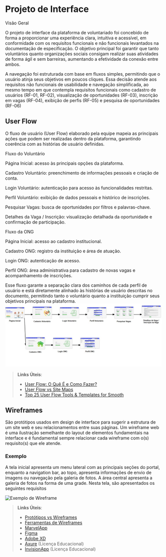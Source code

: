 
# Projeto de Interface
Visão Geral

O projeto de interface da plataforma de voluntariado foi concebido de forma a proporcionar uma experiência clara, intuitiva e acessível, em conformidade com os requisitos funcionais e não funcionais levantados na documentação de especificação. O objetivo principal foi garantir que tanto voluntários quanto organizações sociais consigam realizar suas atividades de forma ágil e sem barreiras, aumentando a efetividade da conexão entre ambos.

A navegação foi estruturada com base em fluxos simples, permitindo que o usuário atinja seus objetivos em poucos cliques. Essa decisão atende aos requisitos não funcionais de usabilidade e navegação simplificada, ao mesmo tempo em que contempla requisitos funcionais como cadastro de usuários (RF-01, RF-02), visualização de oportunidades (RF-03), inscrição em vagas (RF-04), exibição de perfis (RF-05) e pesquisa de oportunidades (RF-06)


## User Flow
O fluxo de usuário (User Flow) elaborado pela equipe mapeia as principais ações que podem ser realizadas dentro da plataforma, garantindo coerência com as histórias de usuário definidas.

Fluxo do Voluntário

Página Inicial: acesso às principais opções da plataforma.

Cadastro Voluntário: preenchimento de informações pessoais e criação de conta.

Login Voluntário: autenticação para acesso às funcionalidades restritas.

Perfil Voluntário: exibição de dados pessoais e histórico de inscrições.

Pesquisar Vagas: busca de oportunidades por filtros e palavras-chave.

Detalhes da Vaga / Inscrição: visualização detalhada da oportunidade e confirmação de participação.

Fluxo da ONG

Página Inicial: acesso ao cadastro institucional.

Cadastro ONG: registro da instituição e área de atuação.

Login ONG: autenticação de acesso.

Perfil ONG: área administrativa para cadastro de novas vagas e acompanhamento de inscrições.

Esse fluxo garante a separação clara dos caminhos de cada perfil de usuário e está diretamente alinhado às histórias de usuário descritas no documento, permitindo tanto o voluntário quanto a instituição cumprir seus objetivos principais na plataforma.
![Representação do Fluxo](img/fluxo.jpg)



> **Links Úteis**:
> - [User Flow: O Quê É e Como Fazer?](https://medium.com/7bits/fluxo-de-usu%C3%A1rio-user-flow-o-que-%C3%A9-como-fazer-79d965872534)
> - [User Flow vs Site Maps](http://designr.com.br/sitemap-e-user-flow-quais-as-diferencas-e-quando-usar-cada-um/)
> - [Top 25 User Flow Tools & Templates for Smooth](https://www.mockplus.com/blog/post/user-flow-tools)


## Wireframes

São protótipos usados em design de interface para sugerir a estrutura de um site web e seu relacionamentos entre suas páginas. Um wireframe web é uma ilustração semelhante do layout de elementos fundamentais na interface e é fundamental sempre relacionar cada wireframe com o(s) requisito(s) que ele atende.

### Exemplo

A tela inicial apresenta um menu lateral com as principais seções do portal, enquanto a navigation bar, ao topo, apresenta informações de envio de imagens ou navegação pela galeria de fotos. A área central apresenta a galeria de fotos na forma de uma grade. Nesta tela, são apresentados os seguintes requisitos

![Exemplo de Wireframe](img/wireframe-example.png)

 
> **Links Úteis**:
> - [Protótipos vs Wireframes](https://www.nngroup.com/videos/prototypes-vs-wireframes-ux-projects/)
> - [Ferramentas de Wireframes](https://rockcontent.com/blog/wireframes/)
> - [MarvelApp](https://marvelapp.com/developers/documentation/tutorials/)
> - [Figma](https://www.figma.com/)
> - [Adobe XD](https://www.adobe.com/br/products/xd.html#scroll)
> - [Axure](https://www.axure.com/edu) (Licença Educacional)
> - [InvisionApp](https://www.invisionapp.com/) (Licença Educacional)
